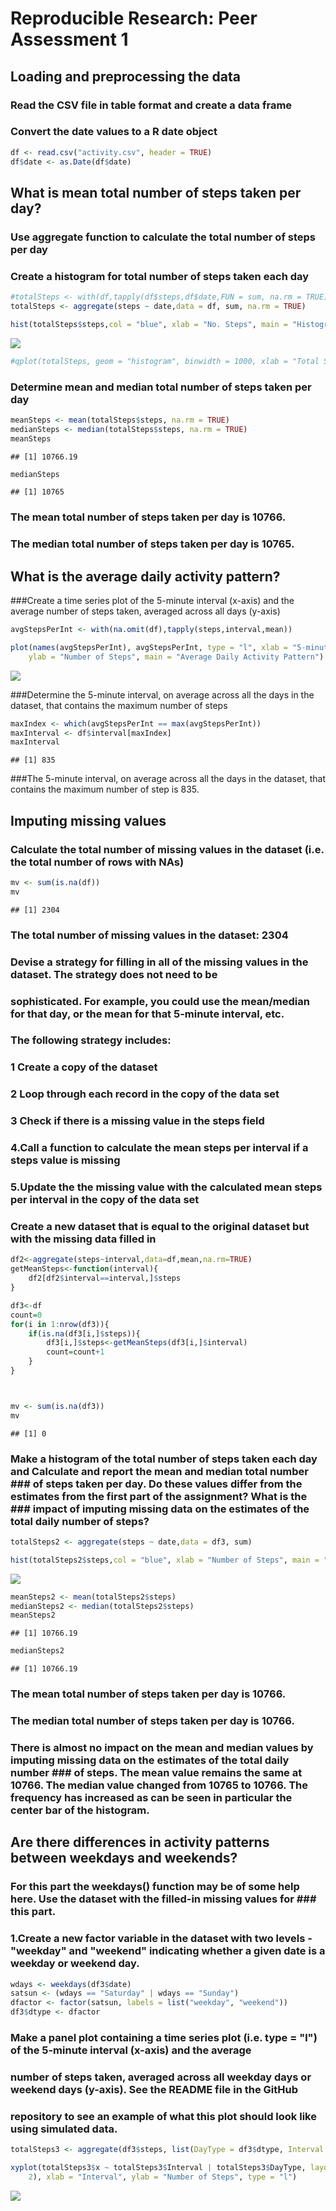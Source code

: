 # Reproducible Research: Peer Assessment 1



## Loading and preprocessing the data
### Read  the CSV  file in table format and create a data frame 
### Convert the date values to a  R date object

```r
df <- read.csv("activity.csv", header = TRUE)
df$date <- as.Date(df$date)
```


## What is mean total number of steps taken per day?
### Use aggregate function to calculate the total number of steps per day
### Create  a histogram for total number of steps taken each day



```r
#totalSteps <- with(df,tapply(df$steps,df$date,FUN = sum, na.rm = TRUE))
totalSteps <- aggregate(steps ~ date,data = df, sum, na.rm = TRUE)

hist(totalSteps$steps,col = "blue", xlab = "No. Steps", main = "Histogram Total Number of Steps Taken Each Day")
```

![](PA1_template_files/figure-html/histogramTotalSteps1-1.png)<!-- -->

```r
#qplot(totalSteps, geom = "histogram", binwidth = 1000, xlab = "Total Steps", ylab = "Number of Days", main = "Total Number #of Steps Taken Each Day")
```

### Determine mean and median total number of steps taken per day

```r
meanSteps <- mean(totalSteps$steps, na.rm = TRUE)
medianSteps <- median(totalSteps$steps, na.rm = TRUE)
meanSteps
```

```
## [1] 10766.19
```

```r
medianSteps
```

```
## [1] 10765
```
### The mean  total number of steps taken per day is 10766.
### The median total number of steps taken per day is 10765.


## What is the average daily activity pattern?
###Create a time series plot  of the 5-minute interval (x-axis) and the average number of steps taken, averaged across all days (y-axis)

```r
avgStepsPerInt <- with(na.omit(df),tapply(steps,interval,mean))

plot(names(avgStepsPerInt), avgStepsPerInt, type = "l", xlab = "5-minute Interval", 
    ylab = "Number of Steps", main = "Average Daily Activity Pattern")
```

![](PA1_template_files/figure-html/activitypatternplot-1.png)<!-- -->

###Determine the 5-minute interval, on average across all the days in the dataset, that contains the maximum number of steps

```r
maxIndex <- which(avgStepsPerInt == max(avgStepsPerInt))
maxInterval <- df$interval[maxIndex]
maxInterval
```

```
## [1] 835
```
###The 5-minute interval, on average across all the days in the dataset, that contains the maximum number of step is 835.

## Imputing missing values

### Calculate  the total number of missing values in the dataset (i.e. the total number of rows with NAs)

```r
mv <- sum(is.na(df))
mv
```

```
## [1] 2304
```
### The total number of missing values in the dataset: 2304

### Devise a strategy for filling in all of the missing values in the dataset. The strategy does not need to be 
### sophisticated. For example, you could use the mean/median for that day, or the mean for that 5-minute interval, etc.

### The following strategy includes:
### 1 Create a copy of the dataset
### 2 Loop through each record in the copy of the data set
### 3 Check if there is a missing value in the steps field
### 4.Call a function to calculate the mean steps per interval if a steps value is missing
### 5.Update the the missing value with the calculated mean steps per interval in the copy of the data set 


### Create a new dataset that is equal to the original dataset but with the missing data filled in

```r
df2<-aggregate(steps~interval,data=df,mean,na.rm=TRUE)
getMeanSteps<-function(interval){
    df2[df2$interval==interval,]$steps
}

df3<-df   
count=0           
for(i in 1:nrow(df3)){
    if(is.na(df3[i,]$steps)){
        df3[i,]$steps<-getMeanSteps(df3[i,]$interval)
        count=count+1
    }
}



mv <- sum(is.na(df3))
mv
```

```
## [1] 0
```
### Make a histogram of the total number of steps taken each day and Calculate and report the mean and median total number ### of steps taken per day. Do these values differ from the estimates from the first part of the assignment? What is the ### impact of imputing missing data on the estimates of the total daily number of steps?


```r
totalSteps2 <- aggregate(steps ~ date,data = df3, sum)

hist(totalSteps2$steps,col = "blue", xlab = "Number of Steps", main = "Histogram Total Number of Steps Taken Each Day")
```

![](PA1_template_files/figure-html/histogramTotalSteps2-1.png)<!-- -->

```r
meanSteps2 <- mean(totalSteps2$steps)
medianSteps2 <- median(totalSteps2$steps)
meanSteps2
```

```
## [1] 10766.19
```

```r
medianSteps2
```

```
## [1] 10766.19
```


### The mean  total number of steps taken per day is 10766.
### The median total number of steps taken per day is 10766.

### There is almost no impact on the mean and median values by  imputing missing data on the estimates of the total daily number ### of steps. The mean value remains the same at 10766. The median value changed from 10765 to 10766. The frequency has increased as can be seen in particular the center bar of the histogram.

## Are there differences in activity patterns between weekdays and weekends?
### For this part the weekdays() function may be of some help here. Use the dataset with the filled-in missing values for ### this part.
### 1.Create a new factor variable in the dataset with two levels - "weekday" and "weekend" indicating whether a given date is a weekday or weekend day.


```r
wdays <- weekdays(df3$date)
satsun <- (wdays == "Saturday" | wdays == "Sunday")
dfactor <- factor(satsun, labels = list("weekday", "weekend"))
df3$dtype <- dfactor
```

### Make a panel plot containing a time series plot (i.e. type = "l") of the 5-minute interval (x-axis) and the average 
### number of steps taken, averaged across all weekday days or weekend days (y-axis). See the README file in the GitHub 
### repository to see an example of what this plot should look like using simulated data.


```r
totalSteps3 <- aggregate(df3$steps, list(DayType = df3$dtype, Interval = df3$interval), mean)

xyplot(totalSteps3$x ~ totalSteps3$Interval | totalSteps3$DayType, layout = c(1, 
    2), xlab = "Interval", ylab = "Number of Steps", type = "l")
```

![](PA1_template_files/figure-html/timeSeriesPanelPlot-1.png)<!-- -->
